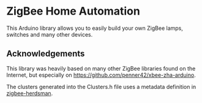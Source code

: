 # ZigBee Home Automation

This Arduino library allows you to easily build your own ZigBee lamps, switches and many other devices.

## Acknowledgements

This library was heavily based on many other ZigBee libraries found on the Internet, but
especially on https://github.com/penner42/xbee-zha-arduino.

The clusters generated into the Clusters.h file uses a metadata definition in
[zigbee-herdsman](https://github.com/Koenkk/zigbee-herdsman/blob/master/src/zcl/definition/cluster.ts).
